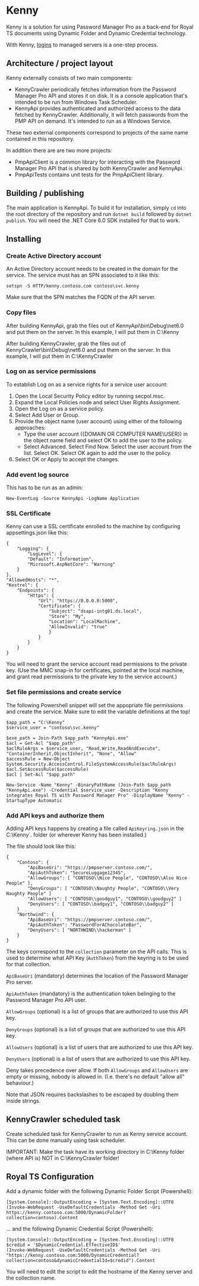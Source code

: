 # Kenny

Kenny is a solution for using Password Manager Pro as a back-end for Royal TS
documents using Dynamic Folder and Dynamic Credential technology.

With Kenny, [logins](https://www.youtube.com/watch?v=yK0P1Bk8Cx4) to managed
servers is a one-step process.

## Architecture / project layout

Kenny externally consists of two main components:

- KennyCrawler periodically fetches information from the Password Manager Pro
  API and stores it on disk. It is a console application that's intended to
  be run from Windows Task Scheduler.
- KennyApi provides authenticated and authorized access to the data fetched by
  KennyCrawler. Additionally, it will fetch passwords from the PMP API on
  demand. It's intended to run as a Windows Service.

These two external components correspond to projects of the same name
contained in this repository.

In addition there are are two more projects:

- PmpApiClient is a common library for interacting with the
  Password Manager Pro API that is shared by both KennyCrawler and KennyApi.
- PmpApiTests contains unit tests for the PmpApiClient library.

## Building / publishing

The main application is KennyApi. To build it for installation, simply `cd`
into the root directory of the repository and run `dotnet build` followed by
`dotnet publish`. You will need the .NET Core 6.0 SDK installed for that to
work.

## Installing

### Create Active Directory account

An Active Directory account needs to be created in the domain for the service.
The service must has an SPN associated to it like this:

`setspn -S HTTP/kenny.contoso.com contoso\svc.kenny`

Make sure that the SPN matches the FQDN of the API server.

### Copy files

After building KennyApi, grab the files out of KennyApi\bin\Debug\net6.0
and put them on the server. In this example, I will put them in C:\Kenny

After building KennyCrawler, grab the files out of KennyCrawler\bin\Debug\net6.0
and put them on the server. In this example, I will put them in C:\KennyCrawler

### Log on as service permissions

To establish Log on as a service rights for a service user account:

1. Open the Local Security Policy editor by running secpol.msc.
2. Expand the Local Policies node and select User Rights Assignment.
3. Open the Log on as a service policy.
4. Select Add User or Group.
5. Provide the object name (user account) using either of the following approaches:
    - Type the user account ({DOMAIN OR COMPUTER NAME\USER}) in the object name field and select OK to add the user to the policy.
    - Select Advanced. Select Find Now. Select the user account from the list. Select OK. Select OK again to add the user to the policy.
6. Select OK or Apply to accept the changes.

### Add event log source

This has to be run as an admin:

    New-EventLog -Source KennyApi -LogName Application

### SSL Certificate

Kenny can use a SSL certificate enrolled to the machine by configuring appsettings.json like this:

    {
        "Logging": {
            "LogLevel": {
            "Default": "Information",
            "Microsoft.AspNetCore": "Warning"
        }
    },
    "AllowedHosts": "*",
    "Kestrel": {
        "Endpoints": {
            "Https": {
                "Url": "https://0.0.0.0:5000",
                "Certificate": {
                    "Subject": "dsapi-intg01.ds.local",
                    "Store": "My",
                    "Location": "LocalMachine",
                    "AllowInvalid": "true"
                    }
                }
            }
        }
    }

You will need to grant the service account read permissions to the private key.
(Use the MMC snap-in for certificates, pointed at the local machine, and grant
read permissions to the private key to the service account.)

### Set file permissions and create service

The following Powershell snippet will set the appopriate file permissions and create the service. Make sure to edit the variable definitions at the top!

    $app_path = "C:\Kenny"
    $service_user = "contoso\svc.kenny"
    
    $exe_path = Join-Path $app_path "KennyApi.exe"
    $acl = Get-Acl "$app_path"
    $aclRuleArgs = $service_user, "Read,Write,ReadAndExecute", "ContainerInherit,ObjectInherit", "None", "Allow"
    $accessRule = New-Object System.Security.AccessControl.FileSystemAccessRule($aclRuleArgs)
    $acl.SetAccessRule($accessRule)
    $acl | Set-Acl "$app_path"

    New-Service -Name "Kenny" -BinaryPathName (Join-Path $app_path "KennyApi.exe") -Credential $service_user -Description "Kenny integrates Royal TS with Password Manager Pro" -DisplayName "Kenny" -StartupType Automatic

### Add API keys and authorize them

Adding API keys happens by creating a file called `ApiKeyring.json` in the C:\Kenny`. folder
(or wherever Kenny has been installed.)

The file should look like this:

    {
        "Contoso": {
            "ApiBaseUri": "https://pmpserver.contoso.com/",
            "ApiAuthToken": "SecureLuggage12345",
            "AllowGroups": [ "CONTOSO\\Nice People", "CONTOSO\\Also Nice People" ],
            "DenyGroups": [ "CONTOSO\\Naughty People", "CONTOSO\\Very Naughty People" ]
            "AllowUsers": [ "CONTOSO\\goodguy1", "CONTOSO\\goodguy2" ]
            "DenyUsers": [ "CONTOSO\\badguy1", "CONTOSO\\badguy2" ]
        }
        "Northwind": {
            "ApiBaseUri": "https://pmpserver.contoso.com/",
            "ApiAuthToken": "PasswordForAChocolateBar",
            "DenyUsers": [ "NORTHWIND\\hackerman" ]
        }
    }
    
The keys correspond to the `collection` parameter on the API calls. This
is used to determine what API Key (`AuthToken`) from the keyring is to be
used for that collection.

`ApiBaseUri` (mandatory) determines the location of the Password Manager Pro
server.

`ApiAuthToken` (mandatory) is the authentication token belinging to the
Password Manager Pro API user.

`AllowGroups` (optional) is a list of groups that are authorized to use this
API key.

`DenyGroups` (optional) is a list of groups that are authorized to use this
API key.

`AllowUsers` (optional) is a list of users that are authorized to use this
API key.

`DenyUsers` (optional) is a list of users that are authorized to use this
API key.

Deny takes precedence over allow. If both `AllowGroups` and `AllowUsers`
are empty or missing, nobody is allowed in. (I.e. there's no default
"allow all" behaviour.)

Note that JSON requires backslashes to be escaped by doubling them inside
strings.

## KennyCrawler scheduled task

Create scheduled task for KennyCrawler to run as Kenny service account.
This can be done manually using task scheduler.

IMPORTANT: Make the task have its working directory in C:\Kenny folder
(where API is) NOT in C:\KennyCrawler folder!

## Royal TS Configuration

Add a dynamic folder with the following Dynamic Folder Script (Powershell):

    [System.Console]::OutputEncoding = [System.Text.Encoding]::UTF8
    (Invoke-WebRequest -UseDefaultCredentials -Method Get -Uri https://kenny.contoso.com:5000/DynamicFolder?collection=contoso).Content

... and the following Dynamic Credential Script (Powershell):

    [System.Console]::OutputEncoding = [System.Text.Encoding]::UTF8
    $credid = '$DynamicCredential.EffectiveID$'
    (Invoke-WebRequest -UseDefaultCredentials -Method Get -Uri "https://kenny.contoso.com:5000/DynamicCredential?collection=contoso&dynamicCredentialId=$credid").Content

You will need to edit the script to edit the hostname of the Kenny server and
the collection name.